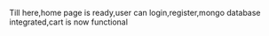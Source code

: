 Till here,home page is ready,user can login,register,mongo database integrated,cart is now functional

